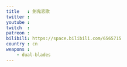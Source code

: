 ```yaml
---
title   : 劍鬼恋歌
twitter :
youtube :
twitch  :
patreon :
bilibili: https://space.bilibili.com/6565715
country : cn
weapons :
    - dual-blades
---
```

